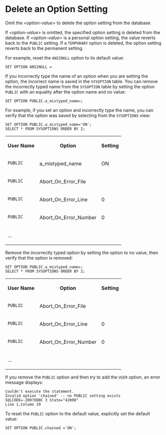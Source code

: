 <!-- loioa62a4f2284f21015b21797f8c740a93c -->

# Delete an Option Setting

Omit the *<option-value\>* to delete the option setting from the database.

If *<option-value\>* is omitted, the specified option setting is deleted from the database. If *<option-value\>* is a personal option setting, the value reverts back to the `PUBLIC` setting. If a `TEMPORARY` option is deleted, the option setting reverts back to the permanent setting.

For example, reset the `ANSINULL` option to its default value:

```
SET OPTION ANSINULL =
```

If you incorrectly type the name of an option when you are setting the option, the incorrect name is saved in the `SYSOPTION` table. You can remove the incorrectly typed name from the `SYSOPTION` table by setting the option `PUBLIC` with an equality after the option name and no value:

```
SET OPTION PUBLIC.a_mistyped_name=;
```

For example, if you set an option and incorrectly type the name, you can verify that the option was saved by selecting from the `SYSOPTIONS` view:

```
SET OPTION PUBLIC.a_mistyped_name='ON';
SELECT * FROM SYSOPTIONS ORDER BY 2;
```


<table>
<tr>
<th valign="top" rowspan="1">

User Name



</th>
<th valign="top" rowspan="1">

Option



</th>
<th valign="top" rowspan="1">

Setting



</th>
</tr>
<tr>
<td valign="top" rowspan="1">

`PUBLIC`



</td>
<td valign="top" rowspan="1">

a\_mistyped\_name



</td>
<td valign="top" rowspan="1">

ON



</td>
</tr>
<tr>
<td valign="top" rowspan="1">

`PUBLIC`



</td>
<td valign="top" rowspan="1">

Abort\_On\_Error\_File



</td>
<td valign="top" rowspan="1">



</td>
</tr>
<tr>
<td valign="top" rowspan="1">

`PUBLIC`



</td>
<td valign="top" rowspan="1">

Abort\_On\_Error\_Line



</td>
<td valign="top" rowspan="1">

0



</td>
</tr>
<tr>
<td valign="top" rowspan="1">

`PUBLIC`



</td>
<td valign="top" rowspan="1">

Abort\_On\_Error\_Number



</td>
<td valign="top" rowspan="1">

0



</td>
</tr>
<tr>
<td valign="top" rowspan="1">

...



</td>
<td valign="top" rowspan="1">



</td>
<td valign="top" rowspan="1">



</td>
</tr>
</table>

Remove the incorrectly typed option by setting the option to no value, then verify that the option is removed:

```
SET OPTION PUBLIC.a_mistyped_name=;
SELECT * FROM SYSOPTIONS ORDER BY 2;
```


<table>
<tr>
<th valign="top" rowspan="1">

User Name



</th>
<th valign="top" rowspan="1">

Option



</th>
<th valign="top" rowspan="1">

Setting



</th>
</tr>
<tr>
<td valign="top" rowspan="1">

`PUBLIC`



</td>
<td valign="top" rowspan="1">

Abort\_On\_Error\_File



</td>
<td valign="top" rowspan="1">



</td>
</tr>
<tr>
<td valign="top" rowspan="1">

`PUBLIC`



</td>
<td valign="top" rowspan="1">

Abort\_On\_Error\_Line



</td>
<td valign="top" rowspan="1">

0



</td>
</tr>
<tr>
<td valign="top" rowspan="1">

`PUBLIC`



</td>
<td valign="top" rowspan="1">

Abort\_On\_Error\_Number



</td>
<td valign="top" rowspan="1">

0



</td>
</tr>
<tr>
<td valign="top" rowspan="1">

...



</td>
<td valign="top" rowspan="1">



</td>
<td valign="top" rowspan="1">



</td>
</tr>
</table>

If you remove the `PUBLIC` option and then try to add the `USER` option, an error message displays:

```
Couldn't execute the statement.
Invalid option 'chained' -- no PUBLIC setting exists
SQLCODE=-200?ODBC 3 State="42000"
Line 1,Column 29

```

To reset the `PUBLIC` option to the default value, explicitly set the default value:

```
SET OPTION PUBLIC.chained ='ON';
```

